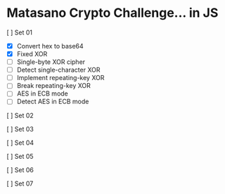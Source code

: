 Matasano Crypto Challenge... in JS
===

[ ] Set 01
- [x] Convert hex to base64
- [x] Fixed XOR
- [ ] Single-byte XOR cipher
- [ ] Detect single-character XOR
- [ ] Implement repeating-key XOR
- [ ] Break repeating-key XOR
- [ ] AES in ECB mode
- [ ] Detect AES in ECB mode

[ ] Set 02

[ ] Set 03

[ ] Set 04

[ ] Set 05

[ ] Set 06

[ ] Set 07